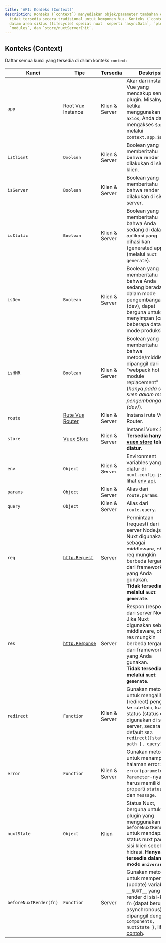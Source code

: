 ```yaml
---
title: 'API: Konteks (Context)'
description: Konteks (`context`) menyediakan objek/parameter tambahan dari Nuxt yang
  tidak tersedia secara tradisional untuk komponen Vue. Konteks (`context`) tersedia
  dalam area siklus (lifecycle) spesial nuxt  seperti `asyncData`, `plugins`, `middlewares`,
  `modules`, dan `store/nuxtServerInit`.
---
```


## Konteks (Context)

Daftar semua kunci yang tersedia di dalam konteks `context`:

Kunci | Tipe | Tersedia | Deskripsi
--- | --- | --- | ---
`app` | Root Vue Instance | Klien & Server | Akar dari instansi Vue yang mencakup semua plugin. Misalnya, ketika menggunakan `axios`, Anda dapat mengakses `$axios` melalui `context.app.$axios`.
`isClient` | `Boolean` | Klien & Server | Boolean yang memberitahu bahwa render dilakukan di sisi-klien.
`isServer` | `Boolean` | Klien & Server | Boolean yang memberitahu bahwa render dilakukan di sisi-server.
`isStatic` | `Boolean` | Klien & Server | Boolean yang memberitahu bahwa Anda sedang di dalam aplikasi yang dihasilkan (generated app) (melalui `nuxt generate`).
`isDev` | `Boolean` | Klien & Server | Boolean yang memberitahu bahwa Anda sedang berada di dalam mode pengembangan (dev), dapat berguna untuk menyimpan (cache) beberapa data pada mode produksi.
`isHMR` | `Boolean` | Klien & Server | Boolean yang memberitahu bahwa metode/middleware dipanggil dari "webpack hot module replacement" (*hanya pada sisi-klien dalam mode pengembangan (dev)*).
`route` | [Rute Vue Router](https://router.vuejs.org/api/#the-route-object) | Klien & Server | Instansi rute Vue Router.
`store` | [Vuex Store](https://vuex.vuejs.org/api/#vuex-store-instance-properties) | Klien & Server | Instansi Vuex Store. **Tersedia hanya jika [vuex store](/guide/vuex-store) telah diatur**.
`env` | `Object` | Klien & Server | Environment variables yang diatur di `nuxt.config.js`, lihat [env api](/api/configuration-env).
`params` | `Object` | Klien & Server | Alias dari `route.params`.
`query` | `Object` | Klien & Server | Alias dari `route.query`.
`req` | [`http.Request`](https://nodejs.org/api/http.html#http_class_http_incomingmessage) | Server | Permintaan (request) dari server Node.js. Jika Nuxt digunakan sebagai middleware, objek req mungkin berbeda tergantung dari framework yang Anda gunakan. <br>**Tidak tersedia melalui `nuxt generate`**.
`res` | [`http.Response`](https://nodejs.org/api/http.html#http_class_http_serverresponse) | Server | Respon (response) dari server Node.js. Jika Nuxt digunakan sebagai middleware, objek res mungkin berbeda tergantung dari framework yang Anda gunakan.<br>**Tidak tersedia melalui `nuxt generate`**.
`redirect` | `Function` | Klien & Server | Gunakan metode ini untuk mengalihkan (redirect) pengguna ke rute lain, kode status (status code) digunakan di sisi-server, secara default `302`. `redirect([status,] path [, query])`.
`error` | `Function` | Klien & Server | Gunakan metode ini untuk menampilkan halaman error: `error(parameter)`. `Parameter`-nya harus memiliki properti `statusCode` dan `message`.
`nuxtState` | `Object` | Klien | Status Nuxt, berguna untuk plugin yang menggunakan `beforeNuxtRender` untuk mendapatkan status nuxt pada sisi klien sebelum hidrasi. **Hanya tersedia dalam mode `universal`**.
`beforeNuxtRender(fn)` | `Function` | Server | Gunakan metode ini untuk memperbarui (update) variabel `__NUXT__` yang di-render di sisi-klien, `fn` (dapat berupa asynchronous) dipanggil dengan `{ Components, nuxtState }`, lihat [contoh](https://github.com/nuxt/nuxt.js/blob/cf6b0df45f678c5ac35535d49710c606ab34787d/test/fixtures/basic/pages/special-state.vue).
